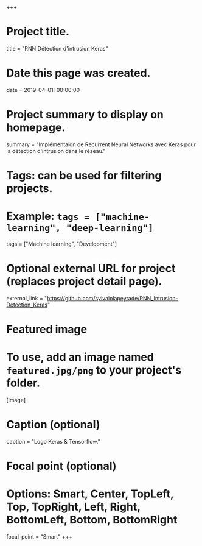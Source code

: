 +++
# Project title.
title = "RNN Détection d'intrusion Keras"

# Date this page was created.
date = 2019-04-01T00:00:00

# Project summary to display on homepage.
summary = "Implémentaion de Recurrent Neural Networks avec Keras pour la détection d'intrusion dans le réseau."

# Tags: can be used for filtering projects.
# Example: `tags = ["machine-learning", "deep-learning"]`
tags = ["Machine learning", "Development"]

# Optional external URL for project (replaces project detail page).
external_link = "https://github.com/sylvainlapeyrade/RNN_Intrusion-Detection_Keras"

# Featured image
# To use, add an image named `featured.jpg/png` to your project's folder. 
[image]
  # Caption (optional)
  caption = "Logo Keras & Tensorflow."

  # Focal point (optional)
  # Options: Smart, Center, TopLeft, Top, TopRight, Left, Right, BottomLeft, Bottom, BottomRight
  focal_point = "Smart"
+++
